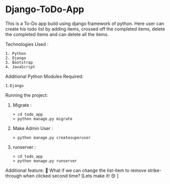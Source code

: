 # Django-ToDo-App
This is a To-Do app build using django framework of python. Here user can create his todo list by adding items, crossed off the completed items, delete the completed items and can delete all the items.

Technologies Used : 

    1. Python
    2. Django
    3. Bootstrap
    4. JavaScript
    
Additional Python Modules Required:

    1.Django
    
Running the project:

1. Migrate :

       > cd todo_app
       > python manage.py migrate
    
2. Make Admin User :

       > python manage.py createsuperuser
    
3. runserver :

       > cd todo_app 
       > python manage.py runserver  

Additional feature:
  🛑 What if we can change the list-item to remove strike-through when clicked second time?
  [Lets make it! 😍 ]